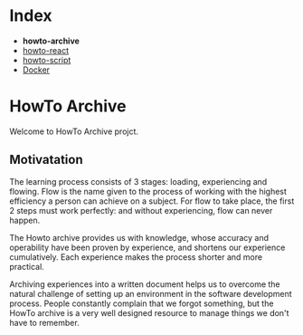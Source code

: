 # Index
* **howto-archive**
* [howto-react](/_user_manual_/howto_react.md)
* [howto-script](/_user_manual_/howto_script.md)
* [Docker](/_user_manual_/howto_archive-docker.md)

# HowTo Archive

Welcome to HowTo Archive projct.

## Motivatation
The learning process consists of 3 stages: loading, experiencing and flowing. Flow is the name given to the process of working with the highest efficiency a person can achieve on a subject. For flow to take place, the first 2 steps must work perfectly: and without experiencing, flow can never happen. 

The Howto archive provides us with knowledge, whose accuracy and operability have been proven by experience, and shortens our experience cumulatively. Each experience makes the process shorter and more practical. 

Archiving experiences into a written document helps us to overcome the natural challenge of setting up an environment in the software development process. People constantly complain that we forgot something, but the HowTo archive is a very well designed resource to manage things we don't have to remember.

